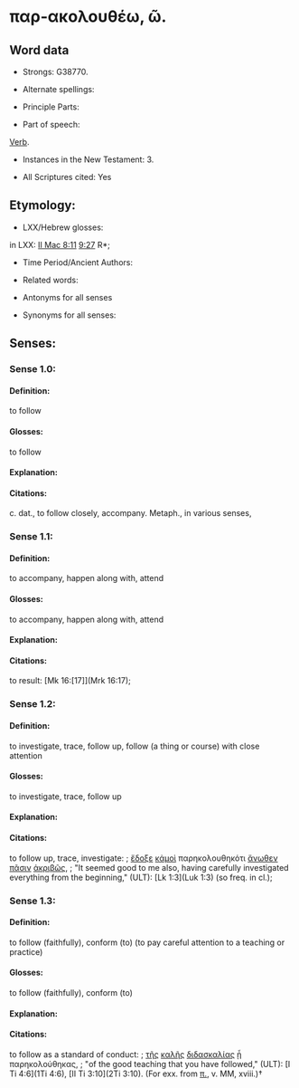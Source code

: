 # παρ-ακολουθέω, ῶ.

<!-- Status: S2=NeedsReview -->
<!-- Lexica used for edits: BDAG, FFM, LN, A-S -->

## Word data

* Strongs: G38770.

* Alternate spellings:



* Principle Parts: 


* Part of speech: 

[Verb](http://ugg.readthedocs.io/en/latest/verb.html).

* Instances in the New Testament: 3.

* All Scriptures cited: Yes

## Etymology: 


* LXX/Hebrew glosses: 

in LXX: [II Mac 8:11](2Macc.8.11) [9:27](2Macc.9.27) R*;

* Time Period/Ancient Authors: 


* Related words: 

* Antonyms for all senses

* Synonyms for all senses: 


## Senses: 


### Sense  1.0: 

#### Definition: 

to follow

#### Glosses: 

to follow 

#### Explanation: 
 

#### Citations: 

c. dat., to follow closely, accompany. Metaph., in various senses,

### Sense  1.1: 

#### Definition: 

to accompany, happen along with, attend

#### Glosses: 

to accompany, happen along with, attend

#### Explanation: 


#### Citations: 

to result: [Mk 16:[17]](Mrk 16:17);

### Sense  1.2: 

#### Definition: 

to investigate, trace, follow up, follow (a thing or course) with close attention

#### Glosses: 
 
to investigate, trace, follow up

#### Explanation: 

#### Citations: 

to follow up, trace, investigate: 
; [ἔδοξε](../G13800/01.md) [κἀμοὶ](../G25040/01.md) παρηκολουθηκότι [ἄνωθεν](../G05090/01.md) [πᾶσιν](../G39560/01.md) [ἀκριβῶς](../G01990/01.md),
; "It seemed good to me also, having carefully investigated everything from the beginning," (ULT):
[Lk 1:3](Luk 1:3) (so freq. in cl.);

### Sense  1.3: 

#### Definition: 

to follow (faithfully), conform (to) (to pay careful attention to a teaching or practice)

#### Glosses: 

to follow (faithfully), conform (to)

#### Explanation: 


#### Citations: 

to follow as a standard of conduct: 
; [τῆς](../G35880/01.md) [καλῆς](../G25700/01.md) [διδασκαλίας](../G13190/01.md) [ᾗ](../G37390/01.md) παρηκολούθηκας,
; "of the good teaching that you have followed," (ULT):
[I Ti 4:6](1Ti 4:6), [II Ti 3:10](2Ti 3:10). (For exx. from [π.](), v. MM, xviii.)†